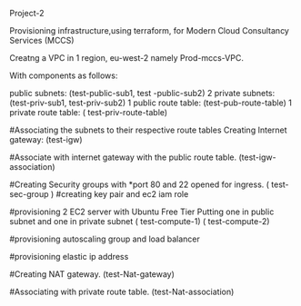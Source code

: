 
Project-2

Provisioning infrastructure,using terraform, for Modern Cloud Consultancy Services (MCCS)

Creatng  a VPC in 1 region, eu-west-2 namely Prod-mccs-VPC.

With components as follows:

public subnets: (test-public-sub1, test -public-sub2)
2 private subnets: (test-priv-sub1, test-priv-sub2)
1 public route table: (test-pub-route-table)
1 private route table: ( test-priv-route-table)
 
 #Associating the subnets to their respective route tables
Creating Internet gateway: (test-igw)

#Associate with internet gateway with the public route table.
(test-igw-association)



#Creating Security groups with *port 80 and 22 opened for ingress.
( test-sec-group )
#creating key pair and ec2 iam role

#provisioning 2 EC2 server with Ubuntu Free Tier
Putting one in public subnet and one in private subnet
( test-compute-1)
( test-compute-2)

#provisioning autoscaling group and load balancer 

#provisioning elastic ip address

#Creating NAT gateway.
(test-Nat-gateway)

#Associating with private route table.
(test-Nat-association)
